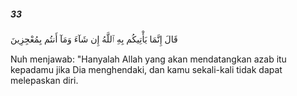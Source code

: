 ##### 33

<span class="ayah">قَالَ إِنَّمَا يَأْتِيكُم بِهِ ٱللَّهُ إِن شَآءَ وَمَآ أَنتُم بِمُعْجِزِينَ</span>

<span class="ayah_translation">Nuh menjawab: "Hanyalah Allah yang akan mendatangkan azab itu kepadamu jika Dia menghendaki, dan kamu sekali-kali tidak dapat melepaskan diri.</span>
